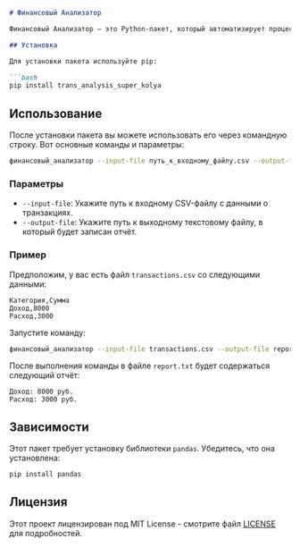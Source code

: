 
```markdown
# Финансовый Анализатор

Финансовый Анализатор — это Python-пакет, который автоматизирует процесс анализа доходов и расходов компании. Он загружает данные о транзакциях из CSV-файла, группирует их по категориям и генерирует отчёт с суммами для каждой категории.

## Установка

Для установки пакета используйте pip:

```bash
pip install trans_analysis_super_kolya
```

## Использование

После установки пакета вы можете использовать его через командную строку. Вот основные команды и параметры:

```bash
финансовый_анализатор --input-file путь_к_входному_файлу.csv --output-file путь_к_выходному_файлу.txt
```

### Параметры

- `--input-file`: Укажите путь к входному CSV-файлу с данными о транзакциях.
- `--output-file`: Укажите путь к выходному текстовому файлу, в который будет записан отчёт.

### Пример

Предположим, у вас есть файл `transactions.csv` со следующими данными:

```csv
Категория,Сумма
Доход,8000
Расход,3000
```

Запустите команду:

```bash
финансовый_анализатор --input-file transactions.csv --output-file report.txt
```

После выполнения команды в файле `report.txt` будет содержаться следующий отчёт:

```
Доход: 8000 руб.
Расход: 3000 руб.
```

## Зависимости

Этот пакет требует установку библиотеки `pandas`. Убедитесь, что она установлена:

```bash
pip install pandas
```


## Лицензия

Этот проект лицензирован под MIT License - смотрите файл [LICENSE](LICENSE) для подробностей.
```

